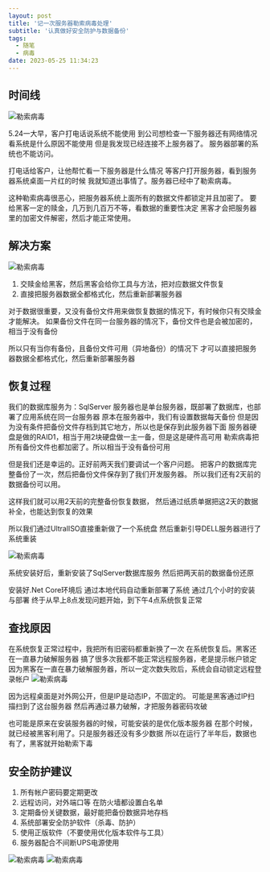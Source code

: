 ```yaml
---
layout: post
title: '记一次服务器勒索病毒处理'
subtitle: '认真做好安全防护与数据备份'
tags:
  - 随笔
  - 病毒
date: 2023-05-25 11:34:23
---
```


## 时间线

![勒索病毒](1.jpg)

5.24一大早，客户打电话说系统不能使用
到公司想检查一下服务器还有网络情况
看系统是什么原因不能使用
但是我发现已经连接不上服务器了。
服务器部署的系统也不能访问。

打电话给客户，让他帮忙看一下服务器是什么情况
等客户打开服务器，看到服务器系统桌面一片红的时候
我就知道出事情了。服务器已经中了勒索病毒。

这种勒索病毒很恶心，把服务器系统上面所有的数据文件都锁定并且加密了。
要给黑客一定的赎金，几万到几百万不等，看数据的重要性决定
黑客才会把服务器里的加密文件解密，然后才能正常使用。

## 解决方案

![勒索病毒](2.jpg)

1. 交赎金给黑客，然后黑客会给你工具与方法，把对应数据文件恢复
2. 直接把服务器数据全都格式化，然后重新部署服务器

对于数据很重要，又没有备份文件用来做恢复数据的情况下，有时候你只有交赎金才能解决。
如果备份文件在同一台服务器的情况下，备份文件也是会被加密的，相当于没有备份

所以只有当你有备份，且备份文件可用（异地备份）的情况下
才可以直接把服务器数据全都格式化，然后重新部署服务器

## 恢复过程

我们的数据库服务为：SqlServer
服务器也是单台服务器，既部署了数据库，也部署了应用系统在同一台服务器
原本在服务器中，我们有设置数据每天备份
但是因为没有条件把备份文件存档到其它地方，所以也是保存到此服务器下面
服务器硬盘是做的RAID1，相当于用2块硬盘做一主一备，但是这是硬件高可用
勒索病毒把所有备份文件也都加密了。所以相当于没有备份可用

但是我们还是幸运的。正好前两天我们要调试一个客户问题。
把客户的数据库完整备份了一次，然后把备份文件保存到了我们开发服务器。
所以我们还有2天前的数据备份可以用。

这样我们就可以用2天前的完整备份恢复数据，
然后通过纸质单据把这2天的数据补全，也能达到恢复的效果

所以我们通过UltralISO直接重新做了一个系统盘
然后重新引导DELL服务器进行了系统重装

![勒索病毒](4.jpg)

系统安装好后，重新安装了SqlServer数据库服务
然后把两天前的数据备份还原

安装好.Net Core环境后
通过本地代码自动重新部署了系统
通过几个小时的安装与部署
终于从早上8点发现问题开始，到下午4点系统恢复正常

## 查找原因

在系统恢复正常过程中，我把所有旧密码都重新换了一次
在系统恢复后。黑客还在一直暴力破解服务器
搞了很多次我都不能正常远程服务器，老是提示帐户锁定
因为黑客在一直在暴力破解服务器，所以一定次数失败后，系统会自动锁定远程登录帐户
![勒索病毒](5.png)

因为远程桌面是对外网公开，但是IP是动态IP，不固定的。
可能是黑客通过IP扫描扫到了这台服务器
然后再通过暴力破解，才把服务器密码攻破

也可能是原来在安装服务器的时候，可能安装的是优化版本服务器
在那个时候，就已经被黑客利用了。只是服务器还没有多少数据
所以在运行了半年后，数据也有了，黑客就开始勒索下毒

## 安全防护建议

1. 所有帐户密码要定期更改
2. 远程访问，对外端口等 在防火墙都设置白名单
3. 定期备份关键数据，最好能把备份数据异地存档
4. 系统部署安全防护软件（杀毒、防护）
5. 使用正版软件（不要使用优化版本软件与工具）
6. 服务器配合不间断UPS电源使用

![勒索病毒](6.png)
![勒索病毒](7.png)
